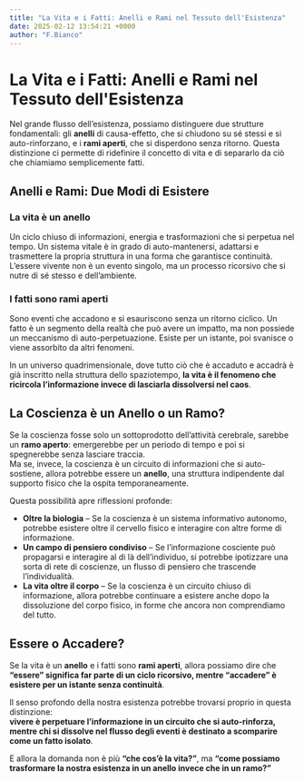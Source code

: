 ```yaml
---
title: "La Vita e i Fatti: Anelli e Rami nel Tessuto dell'Esistenza"
date: 2025-02-12 13:54:21 +0000
author: "F.Bianco"
---
```


# La Vita e i Fatti: Anelli e Rami nel Tessuto dell'Esistenza

Nel grande flusso dell’esistenza, possiamo distinguere due strutture fondamentali: gli **anelli** di causa-effetto, che si chiudono su sé stessi e si auto-rinforzano, e i **rami aperti**, che si disperdono senza ritorno. Questa distinzione ci permette di ridefinire il concetto di vita e di separarlo da ciò che chiamiamo semplicemente fatti.

## Anelli e Rami: Due Modi di Esistere

### La vita è un anello  
Un ciclo chiuso di informazioni, energia e trasformazioni che si perpetua nel tempo. Un sistema vitale è in grado di auto-mantenersi, adattarsi e trasmettere la propria struttura in una forma che garantisce continuità. L’essere vivente non è un evento singolo, ma un processo ricorsivo che si nutre di sé stesso e dell’ambiente.

### I fatti sono rami aperti  
Sono eventi che accadono e si esauriscono senza un ritorno ciclico. Un fatto è un segmento della realtà che può avere un impatto, ma non possiede un meccanismo di auto-perpetuazione. Esiste per un istante, poi svanisce o viene assorbito da altri fenomeni.

In un universo quadrimensionale, dove tutto ciò che è accaduto e accadrà è già inscritto nella struttura dello spaziotempo, **la vita è il fenomeno che ricircola l’informazione invece di lasciarla dissolversi nel caos**.

## La Coscienza è un Anello o un Ramo?

Se la coscienza fosse solo un sottoprodotto dell’attività cerebrale, sarebbe un **ramo aperto**: emergerebbe per un periodo di tempo e poi si spegnerebbe senza lasciare traccia.  
Ma se, invece, la coscienza è un circuito di informazioni che si auto-sostiene, allora potrebbe essere un **anello**, una struttura indipendente dal supporto fisico che la ospita temporaneamente.

Questa possibilità apre riflessioni profonde:

- **Oltre la biologia** – Se la coscienza è un sistema informativo autonomo, potrebbe esistere oltre il cervello fisico e interagire con altre forme di informazione.  
- **Un campo di pensiero condiviso** – Se l’informazione cosciente può propagarsi e interagire al di là dell’individuo, si potrebbe ipotizzare una sorta di rete di coscienze, un flusso di pensiero che trascende l’individualità.  
- **La vita oltre il corpo** – Se la coscienza è un circuito chiuso di informazione, allora potrebbe continuare a esistere anche dopo la dissoluzione del corpo fisico, in forme che ancora non comprendiamo del tutto.

## Essere o Accadere?

Se la vita è un **anello** e i fatti sono **rami aperti**, allora possiamo dire che **“essere” significa far parte di un ciclo ricorsivo, mentre “accadere” è esistere per un istante senza continuità**.

Il senso profondo della nostra esistenza potrebbe trovarsi proprio in questa distinzione:  
**vivere è perpetuare l’informazione in un circuito che si auto-rinforza, mentre chi si dissolve nel flusso degli eventi è destinato a scomparire come un fatto isolato**.

E allora la domanda non è più **“che cos’è la vita?”**, ma **“come possiamo trasformare la nostra esistenza in un anello invece che in un ramo?”**
